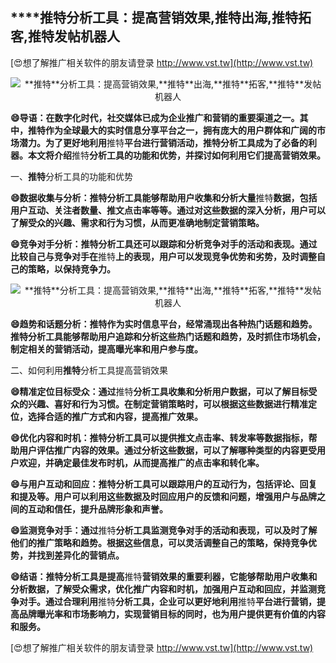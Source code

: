 ## ****推特**分析工具：提高营销效果,**推特**出海,**推特**拓客,**推特**发帖机器人**

[😍想了解推广相关软件的朋友请登录 http://www.vst.tw](http://www.vst.tw)

 <center><img src="https://vst.tw/MP4/tuiguang/png/7.png" alt="**推特**分析工具：提高营销效果,**推特**出海,**推特**拓客,**推特**发帖机器人"></center>

**😄导语：在数字化时代，社交媒体已成为企业推广和营销的重要渠道之一。其中，**推特**作为全球最大的实时信息分享平台之一，拥有庞大的用户群体和广阔的市场潜力。为了更好地利用**推特**平台进行营销活动，**推特**分析工具成为了必备的利器。本文将介绍**推特**分析工具的功能和优势，并探讨如何利用它们提高营销效果。**

一、**推特**分析工具的功能和优势

**😄数据收集与分析：**推特**分析工具能够帮助用户收集和分析大量**推特**数据，包括用户互动、关注者数量、推文点击率等等。通过对这些数据的深入分析，用户可以了解受众的兴趣、需求和行为习惯，从而更准确地制定营销策略。**

**😄竞争对手分析：**推特**分析工具还可以跟踪和分析竞争对手的活动和表现。通过比较自己与竞争对手在**推特**上的表现，用户可以发现竞争优势和劣势，及时调整自己的策略，以保持竞争力。**

 <center><img src="https://vst.tw/MP4/tuiguang/png/2.png" alt="**推特**分析工具：提高营销效果,**推特**出海,**推特**拓客,**推特**发帖机器人"></center>

**😄趋势和话题分析：**推特**作为实时信息平台，经常涌现出各种热门话题和趋势。**推特**分析工具能够帮助用户追踪和分析这些热门话题和趋势，及时抓住市场机会，制定相关的营销活动，提高曝光率和用户参与度。**

二、如何利用**推特**分析工具提高营销效果

**😄精准定位目标受众：通过**推特**分析工具收集和分析用户数据，可以了解目标受众的兴趣、喜好和行为习惯。在制定营销策略时，可以根据这些数据进行精准定位，选择合适的推广方式和内容，提高推广效果。**

**😄优化内容和时机：**推特**分析工具可以提供推文点击率、转发率等数据指标，帮助用户评估推广内容的效果。通过分析这些数据，可以了解哪种类型的内容更受用户欢迎，并确定最佳发布时机，从而提高推广的点击率和转化率。**

**😄与用户互动和回应：**推特**分析工具可以跟踪用户的互动行为，包括评论、回复和提及等。用户可以利用这些数据及时回应用户的反馈和问题，增强用户与品牌之间的互动和信任，提升品牌形象和声誉。**

**😄监测竞争对手：通过**推特**分析工具监测竞争对手的活动和表现，可以及时了解他们的推广策略和趋势。根据这些信息，可以灵活调整自己的策略，保持竞争优势，并找到差异化的营销点。**

**😄结语：**推特**分析工具是提高**推特**营销效果的重要利器，它能够帮助用户收集和分析数据，了解受众需求，优化推广内容和时机，加强用户互动和回应，并监测竞争对手。通过合理利用**推特**分析工具，企业可以更好地利用**推特**平台进行营销，提高品牌曝光率和市场影响力，实现营销目标的同时，也为用户提供更有价值的内容和服务。**

[😍想了解推广相关软件的朋友请登录 http://www.vst.tw](http://www.vst.tw)



